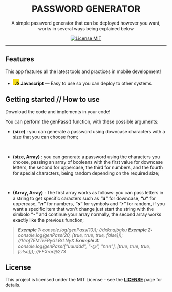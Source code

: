 <h1 align="center">PASSWORD GENERATOR</h1>

<p align="center">A simple password generator that can be deployed however you want, works in several ways being explained below</p>

<p align="center">
  <a href="https://opensource.org/licenses/MIT">
    <img src="https://img.shields.io/badge/License-MIT-blue.svg" alt="License MIT">
  </a>
</p>

<hr />

## Features
[//]: # (Add the features of your project here:)
This app features all the latest tools and practices in mobile development!

- <img src="./js.jpg" alt="License MIT" width="20px"> **Javascript** — Easy to use so you can deploy to other systems

## Getting started // How to use

Download the code and implements in your code!

You can perform the genPass() function, with these possible arguments:
- **(size)** : you can generate a password using downcase characters with a size that you can choose from;
<br>

- **(size, Array)** : you can generate a password using the characters you choose, passing an array of booleans with the first value for downcase letters, the second for uppercase, the third for numbers, and the fourth for special characters, being random depending on the required size;
<br>

- **(Array, Array)** : The first array works as follows: you can pass letters in a string to get specific caracters such as ***"d"*** for downcase, ***"u"*** for uppercase, ***"n"*** for numbers, ***"s"*** for symbols and ***"r"*** for random, if you want a specific item that won't change just start the string with the simbolo ***"-"*** and continue your array normally,   the second array works exactly like the previous function;

> ***Exemple 1:*** *console.log(genPass(10)); //dxknajbgku*
> ***Exemple 2:*** *console.log(genPass(20, [true, true, true, false])); //Vrof7EMTrERyGLBrLNyX*
> ***Exemple 3:*** *console.log(genPass(["uuuddd", "-@", "nnn"], [true, true, true, false])); //FFXrar@273*

## License

This project is licensed under the MIT License - see the **[LICENSE](https://opensource.org/licenses/MIT)** page for details.